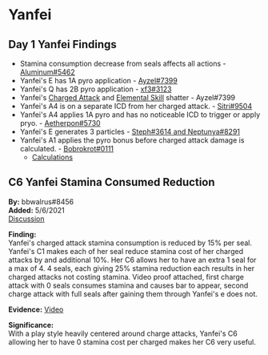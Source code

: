 # Yanfei

## Day 1 Yanfei Findings

* Stamina consumption decrease from seals affects all actions - [Aluminum\#5462](https://youtu.be/0EqhvYyKA64)
* Yanfei's E has 1A pyro application - [Ayzel\#7399](https://cdn.discordapp.com/attachments/835739595387699200/836803250611159070/yanfei_E_gauge.mp4)
* Yanfei's Q has 2B pyro application - [xf3\#3123](https://cdn.discordapp.com/attachments/835739595387699200/836865777721933824/2021-04-28_03-24-33_Trim.mp4)
* Yanfei's [Charged Attack](https://cdn.discordapp.com/attachments/835739595387699200/836802384726196224/yanfei_shatters_on_charge.mp4) and [Elemental Skill](https://cdn.discordapp.com/attachments/835739595387699200/836802677403811850/yanfei_shatters_on_E.mp4) shatter - Ayzel\#7399
* Yanfei's A4 is on a separate ICD from her charged attack. - [Sitri\#9504](https://imgur.com/a/0hlcbRa)
* Yanfei's A4 applies 1A pyro and has no noticeable ICD to trigger or apply pryo. - [Aetherpon\#5730](https://cdn.discordapp.com/attachments/835739595387699200/836814060074172416/YanfeiA4ApplyPyro.mp4)
* Yanfei's E generates 3 particles - [Steph\#3614 and Neptunya\#8291](https://youtu.be/_-hD5iHi594)
* Yanfei's A1 applies the pyro bonus before charged attack damage is calculated. - [Bobrokrot\#0111](https://cdn.discordapp.com/attachments/835739595387699200/836874610191499264/2021-04-28_10-50-56.mp4)
  * [Calculations](https://media.discordapp.net/attachments/835739595387699200/836874595118219293/unknown.png)

## C6 Yanfei Stamina Consumed Reduction

**By:** bbwalrus\#8456  
**Added:** 5/6/2021  
[Discussion](https://tickettool.xyz/direct?url=https://cdn.discordapp.com/attachments/839654617628540988/840063885612548107/transcript-c6-yanfei-stamina-consumption-reduction.html)

**Finding:**  
Yanfei's charged attack stamina consumption is reduced by 15% per seal. Yanfei's C1 makes each of her seal reduce stamina cost of her charged attacks by and additional 10%. Her C6 allows her to have an extra 1 seal for a max of 4. 4 seals, each giving 25% stamina reduction each results in her charged attacks not costing stamina. Video proof attached, first charge attack with 0 seals consumes stamina and causes bar to appear, second charge attack with full seals after gaining them through Yanfei's e does not. 

**Evidence:** [Video](https://youtu.be/S3SkDNAuwzc)

**Significance:**  
With a play style heavily centered around charge attacks, Yanfei's C6 allowing her to have 0 stamina cost per charged makes her C6 very useful.
